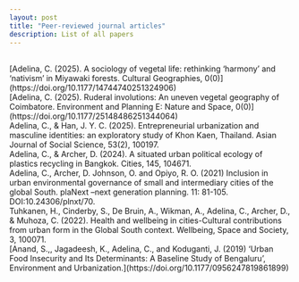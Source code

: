 ```yaml
---
layout: post
title: "Peer-reviewed journal articles"
description: List of all papers
---
```

<style>
  a {
    color: #054169ff;
    text-decoration: underline;
  }
  a:hover {
    color: #098cbcff;
  }
</style>

<br>
[Adelina, C. (2025). A sociology of vegetal life: rethinking ‘harmony’ and ‘nativism’ in Miyawaki forests. Cultural Geographies, 0(0)](https://doi.org/10.1177/14744740251324906)

<br>
[Adelina, C. (2025). Ruderal involutions:  An uneven vegetal geography  of Coimbatore. Environment and Planning E: Nature and Space, 0(0)](https://doi.org/10.1177/25148486251344064)

<br>
Adelina, C., & Han, J. Y. C. (2025). Entrepreneurial urbanization and masculine identities: an exploratory study of Khon Kaen, Thailand. Asian Journal of Social Science, 53(2), 100197.

<br>
Adelina, C., & Archer, D. (2024). A situated urban political ecology of plastics recycling in Bangkok. Cities, 145, 104671.

<br>
Adelina, C., Archer, D. Johnson, O. and Opiyo, R. O. (2021) Inclusion in urban environmental governance of small and intermediary cities of the global South. plaNext –next generation planning.  11: 81-105. DOI:10.24306/plnxt/70.

<br>
Tuhkanen, H., Cinderby, S., De Bruin, A., Wikman, A., Adelina, C., Archer, D., & Muhoza, C. (2022). Health and wellbeing in cities-Cultural contributions from urban form in the Global South context. Wellbeing, Space and Society, 3, 100071.

<br>
[Anand, S.,, Jagadeesh, K., Adelina, C., and Koduganti, J. (2019) ‘Urban Food Insecurity and Its Determinants: A Baseline Study of Bengaluru’, Environment and Urbanization.](https://doi.org/10.1177/0956247819861899)